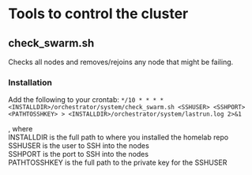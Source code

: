 # Tools to control the cluster

## check_swarm.sh

Checks all nodes and removes/rejoins any node that might be failing.  

### Installation
Add the following to your crontab: 
```*/10 * * * * <INSTALLDIR>/orchestrator/system/check_swarm.sh <SSHUSER> <SSHPORT> <PATHTOSSHKEY> > <INSTALLDIR>/orchestrator/system/lastrun.log 2>&1```

, where  
INSTALLDIR is the full path to where you installed the homelab repo  
SSHUSER is the user to SSH into the nodes  
SSHPORT is the port to SSH into the nodes  
PATHTOSSHKEY is the full path to the private key for the SSHUSER  
